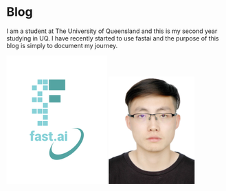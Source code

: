 # Blog
I am a student at The University of Queensland and this is my second year studying in UQ. I have recently started to use fastai and the purpose of this blog is simply to document my journey.

![Image of fast.ai logo](images/logo.png)
<img src="images/self.png" alt="Self Image" width="200">


